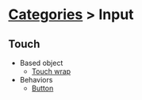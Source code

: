 # [Categories](categories.index.html) > Input

## Touch

- Based object
  - [Touch wrap](rex_touchwrap.html)
- Behaviors
  - [Button](rex_button.html)